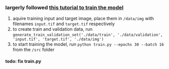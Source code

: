 ### largerly followed [this tutorial to train the model](https://debuggercafe.com/train-pytorch-deeplabv3-on-custom-dataset/)

1. aquire training input and target image, place them in `/data/img` with filenames `input.tif` and `target.tif` respectively
2. to create train and validation data, run `generate_train_validation_set('./data/train', './data/validation', 'input.tif', 'target.tif', './data/img')`
3. to start training the model, run `python train.py --epochs 30 --batch 16` from the `/src` folder
#### todo: fix train.py
